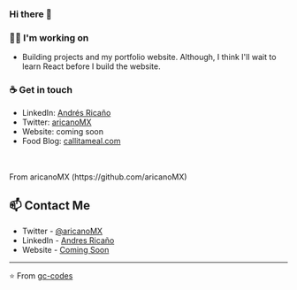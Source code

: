 ### Hi there 👋

<!--
**aricanoMX/aricanomx** is a ✨ _special_ ✨ repository because its `README.md` (this file) appears on your GitHub profile.

Here are some ideas to get you started:

- 🔭 I’m currently working on ...
- 🌱 I’m currently learning ...
- 👯 I’m looking to collaborate on ...
- 🤔 I’m looking for help with ...
- 💬 Ask me about ...
- 📫 How to reach me: ...
- 😄 Pronouns: ...
- ⚡ Fun fact: ...
-->
### 👩‍💻 I'm working on
- Building projects and my portfolio website. 
Although, I think I'll wait to learn React before I build the website.


### ☕ Get in touch
- LinkedIn: <a href = "https://www.linkedin.com/in/aricanomx/">Andrés Ricaño</a>
- Twitter: <a href = "https://twitter.com/aricanoMX">aricanoMX</a>
- Website: coming soon
- Food Blog: <a href = "https://callitameal.com">callitameal.com</a>
<br>
<br>
From aricanoMX (https://github.com/aricanoMX)

## 📫 Contact Me
- Twitter - [@aricanoMX](https://twitter.com/aricanoMX)
- LinkedIn - [Andres Ricaño](https://www.linkedin.com/in/aricanomx/)
- Website - [Coming Soon](https://aricanomx.com)

---
⭐️ From [gc-codes](https://github.com/gc-codes)
